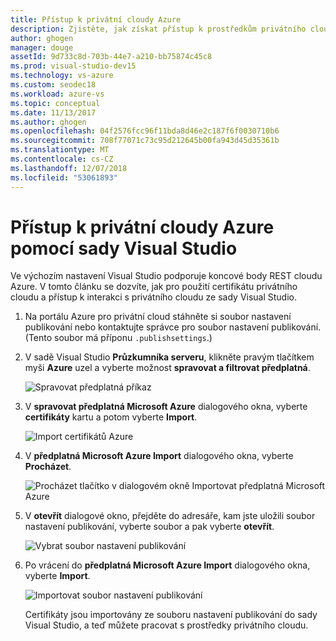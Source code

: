 ```yaml
---
title: Přístup k privátní cloudy Azure
description: Zjistěte, jak získat přístup k prostředkům privátního cloudu s použitím sady Visual Studio.
author: ghogen
manager: douge
assetId: 9d733c8d-703b-44e7-a210-bb75874c45c8
ms.prod: visual-studio-dev15
ms.technology: vs-azure
ms.custom: seodec18
ms.workload: azure-vs
ms.topic: conceptual
ms.date: 11/13/2017
ms.author: ghogen
ms.openlocfilehash: 04f2576fcc96f11bda8d46e2c187f6f0030710b6
ms.sourcegitcommit: 708f77071c73c95d212645b00fa943d45d35361b
ms.translationtype: MT
ms.contentlocale: cs-CZ
ms.lasthandoff: 12/07/2018
ms.locfileid: "53061893"
---
```

# <a name="accessing-private-azure-clouds-with-visual-studio"></a>Přístup k privátní cloudy Azure pomocí sady Visual Studio

Ve výchozím nastavení Visual Studio podporuje koncové body REST cloudu Azure. V tomto článku se dozvíte, jak pro použití certifikátu privátního cloudu a přístup k interakci s privátního cloudu ze sady Visual Studio.

1. Na portálu Azure pro privátní cloud stáhněte si soubor nastavení publikování nebo kontaktujte správce pro soubor nastavení publikování. (Tento soubor má příponu `.publishsettings`.)

1. V sadě Visual Studio **Průzkumníka serveru**, klikněte pravým tlačítkem myši **Azure** uzel a vyberte možnost **spravovat a filtrovat předplatná**.

    ![Spravovat předplatná příkaz](./media/vs-azure-tools-access-private-azure-clouds-with-visual-studio/IC790778.png)

1. V **spravovat předplatná Microsoft Azure** dialogového okna, vyberte **certifikáty** kartu a potom vyberte **Import**.

    ![Import certifikátů Azure](./media/vs-azure-tools-access-private-azure-clouds-with-visual-studio/IC790779.png)

1. V **předplatná Microsoft Azure Import** dialogového okna, vyberte **Procházet**.

    ![Procházet tlačítko v dialogovém okně Importovat předplatná Microsoft Azure](./media/vs-azure-tools-access-private-azure-clouds-with-visual-studio/browse-button.png)

1. V **otevřít** dialogové okno, přejděte do adresáře, kam jste uložili soubor nastavení publikování, vyberte soubor a pak vyberte **otevřít**.

    ![Vybrat soubor nastavení publikování](./media/vs-azure-tools-access-private-azure-clouds-with-visual-studio/select-publish-settings-file.png)

1. Po vrácení do **předplatná Microsoft Azure Import** dialogového okna, vyberte **Import**.

    ![Importovat soubor nastavení publikování](./media/vs-azure-tools-access-private-azure-clouds-with-visual-studio/IC790780.png)

    Certifikáty jsou importovány ze souboru nastavení publikování do sady Visual Studio, a teď můžete pracovat s prostředky privátního cloudu.

